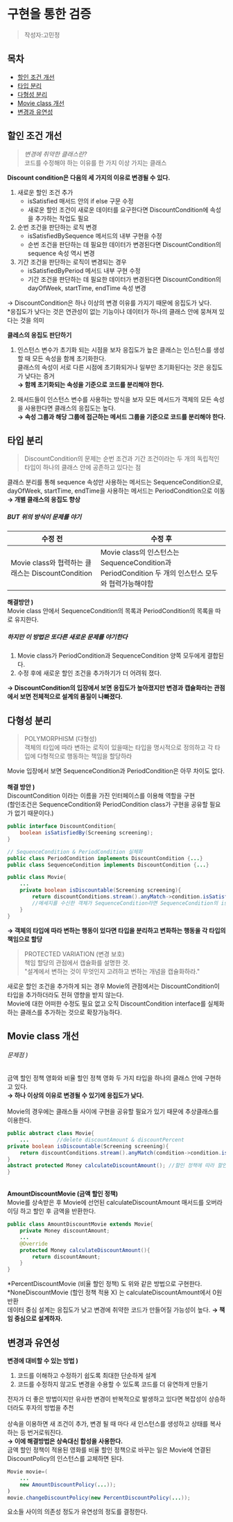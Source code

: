 # 구현을 통한 검증
> 작성자:고민정

## 목차
- [할인 조건 개선](#할인-조건-개선)
- [타입 분리](#타입-분리)
- [다형성 분리](#다형성-분리)
- [Movie class 개선](#Movie-class-개선)
- [변경과 유연성](#변경과-유연성)

## 할인 조건 개선 
>  _변경에 취약한 클래스란?_ <br> 코드를 수정해야 하는 이유를 한 가지 이상 가지는 클래스

**Discount condition은 다음의 세 가지의 이유로 변경될 수 있다.**
1. 새로운 할인 조건 추가
    - isSatisfied 매서드 안의 if else 구문 수정
    - 새로운 할인 조건이 새로운 데이터를 요구한다면 DiscountCondition에 속성을 추가하는 작업도 필요
2. 순번 조건을 판단하는 로직 변경
    - isSatisfiedBySequence 메서드의 내부 구현을 수정
    - 순번 조건을 판단하는 데 필요한 데이터가 변경된다면 DiscountCondition의 sequence 속성 역시 변경
3. 기간 조건을 판단하는 로직이 변경되는 경우
    - isSatisfiedByPeriod 메서드 내부 구현 수정
    - 기간 조건을 판단하는 데 필요한 데이터가 변경된다면 DiscountCondition의 dayOfWeek, startTime, endTime 속성 변경

→ DiscountCondition은 하나 이상의 변경 이유를 가지기 때문에 응집도가 낮다. <br>
*응집도가 낮다는 것은 연관성이 없는 기능이나 데이터가 하나의 클래스 안에 뭉쳐져 있다는 것을 의미

 **클레스의 응집도 판단하기**
1. 인스턴스 변수가 초기화 되는 시점을 보자
응집도가 높은 클래스는 인스턴스를 생성할 때 모든 속성을 함께 초기화한다. <br>
클래스의 속성이 서로 다른 시점에 초기화되거나 일부만 초기화된다는 것은 응집도가 낮다는 증거<br>
**→  함께 초기화되는 속성을  기준으로  코드를 분리해야 한다.**

2. 매서드들이 인스턴스 변수를 사용하는 방식을 보자
모든 메서드가 객체의 모든 속성을 사용한다면 클래스의 응집도는 높다.<br>
**→  속성 그룹과 해당 그룹에 접근하는 메서드 그룹을 기준으로 코드를 분리해야 한다.**

## 타입 분리
>DiscountCondition의 문제는 순번 조건과 기간 조건이라는 두 개의 독립적인 타입이 하나의 클래스 안에 공존하고 있다는 점
 
클래스 분리를 통해 sequence 속성만 사용하는 메서드는 SequenceCondition으로, dayOfWeek, startTime, endTime을 사용하는 메서드는 PeriodCondition으로 이동 **→  개별 클래스의 응집도 향상**

##### BUT 위의 방식이 문제를 야기

|수정 전|수정 후|
|------|---|
|Movie class와 협력하는 클래스는 DiscountCondition |Movie class의 인스턴스는 SequenceCondition과 PeriodCondition 두 개의 인스턴스 모두와 협력가능해야함|

**해결방안 )** <br>
Movie class 안에서 SequenceCondition의 목록과 PeriodCondition의 목록을 따로 유지한다.
   ##### 하지만  이 방법은 또다른 새로운 문제를 야기한다
1. Movie class가 PeriodCondition과 SequenceCondition 양쪽 모두에게 결합된다.
2. 수정 후에 새로운 할인 조건을 추가하기가 더 어려워 졌다.

**→  DiscountCondition의 입장에서 보면 응집도가 높아졌지만 변경과 캡슐화라는 관점에서 보면 전체적으로 설계의 품질이 나빠졌다.**

## 다형성 분리
> POLYMORPHISM (다형성)<br>
객체의 타입에 따라 변하는 로직이 있을때는 타입을 명시적으로 정의하고 각 타입에 다형적으로 행동하는 책임을 할당하라

Movie 입장에서 보면 SequenceCondition과 PeriodCondition은 아무 차이도 없다. <br>
<br>
**해결 방안 )** <br>
DiscountCondition 이라는 이름을 가진 인터페이스를 이용해 역할을 구현 <br>(할인조건은 SequenceCondition와 PeriodCondition class가 구현을 공유할 필요가 없기 때문이다.)
```java
public interface DiscountCondition{
    boolean isSatisfiedBy(Screening screening);
}

// SequenceCondition & PeriodCondition 실체화
public class PeriodCondition implements DiscountCondition {...}
public class SequenceCondition implements DiscountCondition {...}

public class Movie{
    ...
    private boolean isDiscountable(Screening screening){
        return discountConditions.stream().anyMatch->condition.isSatisfiedBy(screening));
        //메세지를 수신한 객체가 SequenceCondition라면 SequenceCondition의 isSatisfedBy 메서드 실행
    }
}
```    
**→ 객체의 타입에 따라 변하는 행동이 있다면 타입을 분리하고 변화하는 행동을 각 타입의 책임으로 할당**   
> PROTECTED VARIATION (변경 보호)<br>
책임 할당의 관점에서 캡슐화를 설명한 것. <br>
"설계에서 변하는 것이 무엇인지 고려하고 변하는 개념을 캡슐화하라."

새로운 할인 조건을 추가하게 되는 경우 Movie의 관점에서는 DiscountCondition이 타입을 추가하더라도 전혀 영향을 받지 않는다. <br>
Movie에 대한 어떠한 수정도 필요 없고 오직 DiscountCondition interface를 실체화 하는 클래스를 추가하는 것으로 확장가능하다.

## Movie class 개선
###### 문제점 ) <br>
금액 할인 정책 영화와 비율 할인 정책 영화 두 가지 타입을 하나의 클래스 안에 구현하고 있다.<br>
**→  하나 이상의 이유로 변경될 수 있기에 응집도가 낮다.** <br>
<br>
Movie의 경우에는 클래스들 사이에 구현을 공유할 필요가 있기 때문에 추상클래스를 이용한다.
```java
public abstract class Movie{
    ...         //delete discountAmount & discountPercent
private boolean isDiscountable(Screening screening){
    return discountConditions.stream().anyMatch(condition->condition.isSatisfiedBy(screening));
}
abstract protected Money calculateDiscountAmount(); //할인 정책에 따라 할인 금액 계산 로직이 달라져야함
}
```

<br>**AmountDiscountMovie (금액 할인 정책)** <br>
Movie를 상속받은 후 Movie에 선언된 calculateDiscountAmount 매서드를 오버라이딩 하고 할인 후 금액을 반환한다.
```java
public class AmountDiscountMovie extends Movie{
    private Money discountAmount;
    ...
    @Override
    protected Money calculateDiscountAmount(){
        return discountAmount;
    }
}
``` 
*PercentDiscountMovie (비율 할인 정책) 도 위와 같은 방법으로 구현한다.<br>
*NoneDiscountMovie (할인 정책 적용 X) 는 calculateDiscountAmount에서 0원 반환<br>
데이터 중심 설계는 응집도가 낮고 변경에 취약한 코드가 만들어질 가능성이 높다.
**→ 책임 중심으로 설계하자.**  

## 변경과 유연성
**변경에 대비할 수 있는 방법 )** <br>
1. 코드를 이해하고 수정하기 쉽도록 최대한 단순하게 설계
2. 코드를 수정하지 않고도 변경을 수용할 수 있도록 코드를 더 유연하게 만들기

전자가 더 좋은 방법이지만 유사한 변경이 반복적으로 발생하고 있다면 복잡성이 상승하더라도 후자의 방법을 추천
<br><br>
상속을 이용하면 새 조건이 추가, 변경 될 때 마다 새 인스턴스를 생성하고 상태를 복사하는 등 번거로워진다.<br>
**→ 이에 해결방법은 상속대신 합성을 사용한다.** <br>
금액 할인 정책이 적용된 영화를 비율 할인 정책으로 바꾸는 일은 Movie에 연결된 DiscountPolicy의 인스턴스를 교체하면 된다.
```java
Movie movie=(
    ...
    new AmountDiscountPolicy(...));
)
movie.changeDiscountPolicy(new PercentDiscountPolicy(...));
``` 
요소들 사이의 의존성 정도가 유연성의 정도를 결정한다. 
